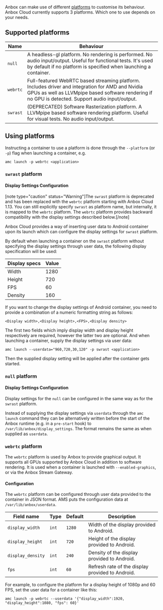 Anbox can make use of different [platforms](https://anbox-cloud.github.io/1.13/anbox-platform-sdk/index.html) to customise its behaviour. Anbox Cloud currently supports 3 platforms. Which one to use depends on your needs.

## Supported platforms

| Name     	| Behaviour                                                                                                                                            	|
|----------	|-----------------------------------------------------------------------------------------------------------------------------------------------------	|
| `null`   	|  A headless-gl platform. No rendering is performed. No audio input/output. Useful for functional tests. It's used by default if no platform is specified when launching a container.                                                                       	|
| `webrtc` 	| Full-featured WebRTC based streaming platform. Includes driver and integration for AMD and Nvidia GPUs as well as LLVMpipe based software rendering if no GPU is detected.  Support audio input/output. |
| `swrast` 	| (DEPRECATED) Software Rasterization platform. A LLVMpipe based software rendering platform. Useful for visual tests. No audio input/output.                                                               	|

## Using platforms

Instructing a container to use a platform is done through the `--platform` (or `-p`) flag when launching a container, e.g.

    amc launch -p webrtc <application>

### `swrast` platform
#### Display Settings Configuration

[note type="caution" status="Warning"]The `swrast` platform is deprecated and has been replaced with the `webrtc` platform starting with Anbox Cloud 1.13. You can still explicitly specify `swrast` as platform name, but internally, it is mapped to the `webrtc` platform. The `webrtc` platform provides backward compatibility with the display settings described below.[/note]

Anbox Cloud provides a way of inserting user data to Android container upon its launch which can configure the display settings for `swrast` platform.

By default when launching a container on the `swrast` platform without specifying the display settings through user data, the following display specification will be used:

Display specs   | Value
----------------|-------
Width           | 1280
Height          | 720
FPS             | 60
Density         | 160

If you want to change the display settings of Android container, you need to provide a combination of a numeric formatting string as follows:

    <Display width>,<Display height>,<FPS>,<Display density>

The first two fields which imply display width and display height respectively are required, however the latter two are optional.
And when launching a container, supply the display settings via user data:

    amc launch --userdata="960,720,30,120" -p swrast <application>

Then the supplied display setting will be applied after the container gets started.

### `null` platform
#### Display Settings Configuration

Display settings for the `null` can be configured in the same way as for the `swrast` platform.

Instead of supplying the display settings via `userdata` through the `amc launch` command they can be alternatively written before the start of the Anbox runtime (e.g. in a `pre-start` hook) to `/var/lib/anbox/display_settings`. The format remains the same as when supplied as `userdata`.

### `webrtc` platform

The `webrtc` platform is used by Anbox to provide graphical output. It supports all GPUs supported by Anbox Cloud in addition to software rendering. It is used when a container is launched with `--enabled-graphics`, or via the Anbox Stream Gateway.

#### Configuration

The `webrtc` platform can be configured through user data provided to the container in JSON format. AMS puts the configuration data at `/var/lib/anbox/userdata`.

Field name | Type | Default | Description
-----------|------|---------|------------
`display_width` | `int` | `1280` | Width of the display provided to Android.
`display_height` | `int` | `720` | Height of the display provided to Android.
`display_density` | `int` | `240` | Density of the display provided to Android.
`fps` | `int` | `60` | Refresh rate of the display provided to Android.

For example, to configure the platform for a display height of 1080p and 60 FPS, set the user data for a container like this:

    amc launch -p webrtc --userdata '{"display_width":1920, "display_height":1080, "fps": 60}'
